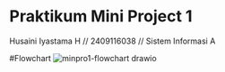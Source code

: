 # Praktikum Mini Project 1
Husaini Iyastama H // 2409116038 // Sistem Informasi A

#Flowchart
![minpro1-flowchart drawio](https://github.com/user-attachments/assets/54b8475e-6692-4d50-ae97-ebb6cc2707e6)

